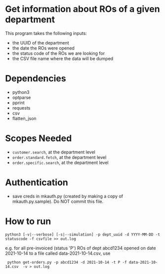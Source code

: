 # Get information about ROs of a given department
This program takes the following inputs: 
- the UUID of the department
- the date the ROs were opened
- the status code of the ROs we are looking for
- the CSV file name where the data will be dumped


# Dependencies
- python3
- optparse
- pprint
- requests
- csv
- flatten_json

# Scopes Needed
- `customer.search`, at the department level
- `order.standard.fetch`, at the department level 
- `order.specific.search`, at the department level

# Authentication
- save creds in mkauth.py (created by making a copy of mkauth.py.sample). Do NOT commit this file.

# How to run
```
python3 [-v|--verbose] [-s|--simulation] -p dept_uuid -d YYYY-MM-DD -t statuscode -f csvfile >> out.log
```

e.g. for all pre-invoiced (status 'P') ROs of dept abcd1234 opened on date 2021-10-14 to a file called data-2021-10-14.csv, use
```
 python get-orders.py -p abcd1234 -d 2021-10-14 -t P -f data-2021-10-14.csv  -v > out.log
```